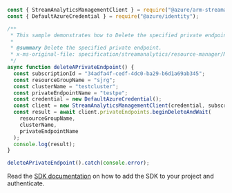 ```javascript
const { StreamAnalyticsManagementClient } = require("@azure/arm-streamanalytics");
const { DefaultAzureCredential } = require("@azure/identity");

/**
 * This sample demonstrates how to Delete the specified private endpoint.
 *
 * @summary Delete the specified private endpoint.
 * x-ms-original-file: specification/streamanalytics/resource-manager/Microsoft.StreamAnalytics/stable/2020-03-01/examples/PrivateEndpoint_Delete.json
 */
async function deleteAPrivateEndpoint() {
  const subscriptionId = "34adfa4f-cedf-4dc0-ba29-b6d1a69ab345";
  const resourceGroupName = "sjrg";
  const clusterName = "testcluster";
  const privateEndpointName = "testpe";
  const credential = new DefaultAzureCredential();
  const client = new StreamAnalyticsManagementClient(credential, subscriptionId);
  const result = await client.privateEndpoints.beginDeleteAndWait(
    resourceGroupName,
    clusterName,
    privateEndpointName
  );
  console.log(result);
}

deleteAPrivateEndpoint().catch(console.error);
```

Read the [SDK documentation](https://github.com/Azure/azure-sdk-for-js/blob/%40azure%2Farm-streamanalytics_4.0.1/sdk/streamanalytics/arm-streamanalytics/README.md) on how to add the SDK to your project and authenticate.
